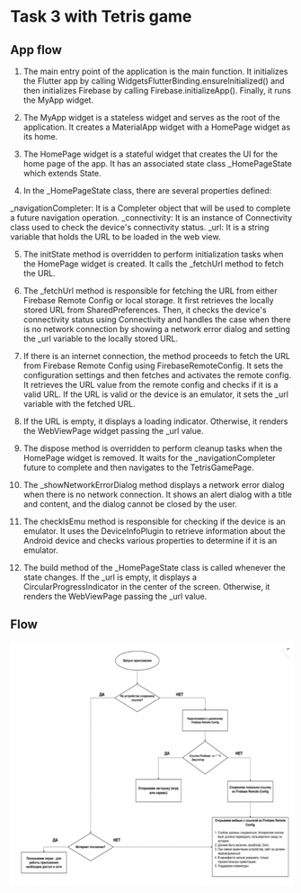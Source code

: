
# Task 3 with Tetris game

## App flow

1. The main entry point of the application is the main function. It initializes the Flutter app by calling WidgetsFlutterBinding.ensureInitialized() and then initializes Firebase by calling Firebase.initializeApp(). Finally, it runs the MyApp widget.

2. The MyApp widget is a stateless widget and serves as the root of the application. It creates a MaterialApp widget with a HomePage widget as its home.

3. The HomePage widget is a stateful widget that creates the UI for the home page of the app. It has an associated state class _HomePageState which extends State<HomePage>.

4. In the _HomePageState class, there are several properties defined:

_navigationCompleter: It is a Completer object that will be used to complete a future navigation operation.
_connectivity: It is an instance of Connectivity class used to check the device's connectivity status.
_url: It is a string variable that holds the URL to be loaded in the web view.

5. The initState method is overridden to perform initialization tasks when the HomePage widget is created. It calls the _fetchUrl method to fetch the URL.

6. The _fetchUrl method is responsible for fetching the URL from either Firebase Remote Config or local storage. It first retrieves the locally stored URL from SharedPreferences. Then, it checks the device's connectivity status using Connectivity and handles the case when there is no network connection by showing a network error dialog and setting the _url variable to the locally stored URL.

7. If there is an internet connection, the method proceeds to fetch the URL from Firebase Remote Config using FirebaseRemoteConfig. It sets the configuration settings and then fetches and activates the remote config. It retrieves the URL value from the remote config and checks if it is a valid URL. If the URL is valid or the device is an emulator, it sets the _url variable with the fetched URL.

8. If the URL is empty, it displays a loading indicator. Otherwise, it renders the WebViewPage widget passing the _url value.

9. The dispose method is overridden to perform cleanup tasks when the HomePage widget is removed. It waits for the _navigationCompleter future to complete and then navigates to the TetrisGamePage.

10. The _showNetworkErrorDialog method displays a network error dialog when there is no network connection. It shows an alert dialog with a title and content, and the dialog cannot be closed by the user.

11. The checkIsEmu method is responsible for checking if the device is an emulator. It uses the DeviceInfoPlugin to retrieve information about the Android device and checks various properties to determine if it is an emulator.

12. The build method of the _HomePageState class is called whenever the state changes. If the _url is empty, it displays a CircularProgressIndicator in the center of the screen. Otherwise, it renders the WebViewPage passing the _url value.

## Flow

![Flow](images/flow.png)
